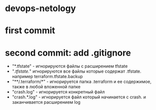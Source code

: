# devops-netology
# first commit
# second commit: add .gitignore
- "*.tfstate" - игнорируются файлы с расширением tfstate
- "*.tfstate.*" игнорируются все файлы которые содержат .tfstate. например terraform.tfstate.backup
- "**/.terraform/*" - игнорируется папка .terraform и ее содержимое, также в любой вложенной папке
- "crash.log" - игнорируется конкретный файл
- "crash.*.log" - игнорируется файл который начинается с crash. и заканчивается расширением log
